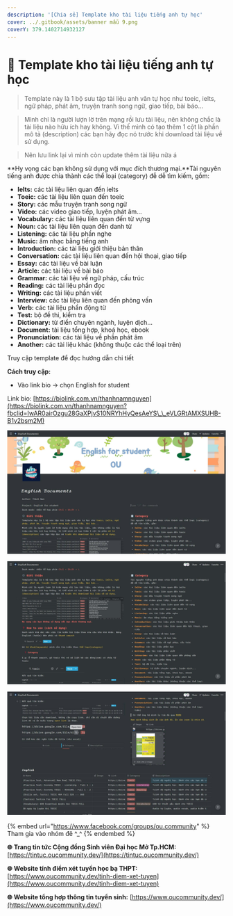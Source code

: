 ```yaml
---
description: '[Chia sẻ] Template kho tài liệu tiếng anh tự học'
cover: ../.gitbook/assets/banner mẫu 9.png
coverY: 379.1402714932127
---
```


# 🤩 Template kho tài liệu tiếng anh tự học

> Template này là 1 bộ sưu tập tài liệu anh văn tự học như toeic, ielts, ngữ pháp, phát âm, truyện tranh song ngữ, giao tiếp, bài báo...

> Mình chỉ là người lượn lờ trên mạng rồi lưu tài liệu, nên không chắc là tài liệu nào hữu ích hay không. Vì thế mình có tạo thêm 1 cột là phần mô tả (description) các bạn hãy đọc nó trước khi download tài liệu về sử dụng.

> Nên lưu link lại vì mình còn update thêm tài liệu nữa á

**Hy vọng các bạn không sử dụng với mục đích thương mại.**Tài nguyên tiếng anh được chia thành các thể loại (category) đễ dễ tìm kiếm, gồm:

* **Ielts:** các tài liệu liên quan đến ielts
* **Toeic:** các tài liệu liên quan đến toeic
* **Story:** các mẫu truyện tranh song ngữ
* **Video:** các video giao tiếp, luyện phát âm...
* **Vocabulary:** các tài liệu liên quan đến từ vựng
* **Noun:** các tài liệu liên quan đến danh từ
* **Listening:** các tài liệu phần nghe
* **Music:** âm nhạc bằng tiếng anh
* **Introduction:** các tài liệu giới thiệu bản thân
* **Conversation:** các tài liệu liên quan đến hội thoại, giao tiếp
* **Essay:** các tài liệu về bài luận
* **Article:** các tài liệu về bài báo
* **Grammar:** các tài liệu về ngữ pháp, cấu trúc
* **Reading:** các tài liệu phần đọc
* **Writing:** các tài liệu phần viết
* **Interview:** các tài liệu liên quan đến phỏng vấn
* **Verb:** các tài liệu phần động từ
* **Test:** bộ đề thi, kiểm tra
* **Dictionary:** từ điển chuyên ngành, luyện dịch...
* **Document:** tài liệu tổng hợp, khoá học, ebook
* **Pronunciation:** các tài liệu về phần phát âm
* **Another:** các tài liệu khác (không thuộc các thể loại trên)

Truy cập template để đọc hướng dẫn chi tiết

**Cách truy cập:**

* Vào link bio -> chọn English for student

Link bio: [https://biolink.com.vn/thanhnamnguyen](https://biolink.com.vn/thanhnamnguyen?fbclid=IwAR0airOzgu28GaXPjvS10NRYhHyQesAeYS\_\_eVLGRtAMXSUHB-B1v2bsm2M)

![](../.gitbook/assets/av1.jpg)

![](../.gitbook/assets/av2.jpg)

![](../.gitbook/assets/av3.jpg)

{% embed url="https://www.facebook.com/groups/ou.community" %}
Tham gia vào nhóm đê ^\_^
{% endembed %}

**🌐** **Trang tin tức Cộng đồng Sinh viên Đại học Mở Tp.HCM:** [https://tintuc.oucommunity.dev/](https://tintuc.oucommunity.dev/)

**🌐** **Website tính điểm xét tuyển học bạ THPT:** [https://www.oucommunity.dev/tinh-diem-xet-tuyen](https://www.oucommunity.dev/tinh-diem-xet-tuyen)

**🌐** **Website tổng hợp thông tin tuyển sinh:** [https://www.oucommunity.dev/](https://www.oucommunity.dev/)
